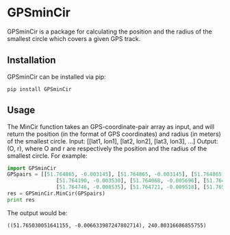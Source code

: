 # GPSminCir
GPSminCir is a package for calculating the position and the radius of the smallest circle which covers a given GPS track.

Installation
------------

GPSminCir can be installed via pip:
```
pip install GPSminCir
```

Usage
-----
The MinCir function takes an GPS-coordinate-pair array as input, and will return the position (in the format of GPS coordinates) and radius (in meters) of the smallest circle.
Input: [[lat1, lon1], [lat2, lon2], [lat3, lon3], ...]
Output: (O, r), where O and r are respectively the position and the radius of the smallest circle.
For example:
```python
import GPSminCir
GPSpairs = [[51.764865, -0.003145], [51.764865, -0.003145], [51.764865, -0.003145],
                [51.764190, -0.003530], [51.764068, -0.005696], [51.764053, -0.007808],
                [51.764746, -0.008535], [51.764721, -0.009518], [51.765195, -0.010123]]
res = GPSminCir.MinCir(GPSpairs)
print res
```
The output would be:
```
((51.765030051641155, -0.006633987247802714), 240.80316686855755)
```

